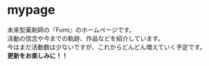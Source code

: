 # mypage
未来型薬剤師の『Fumi』のホームページです。  
活動の信念や今までの軌跡、作品などを紹介しています。  
今はまだ活動数は少ないですが、これからどんどん増えていく予定です。  
__更新をお楽しみに！！__
